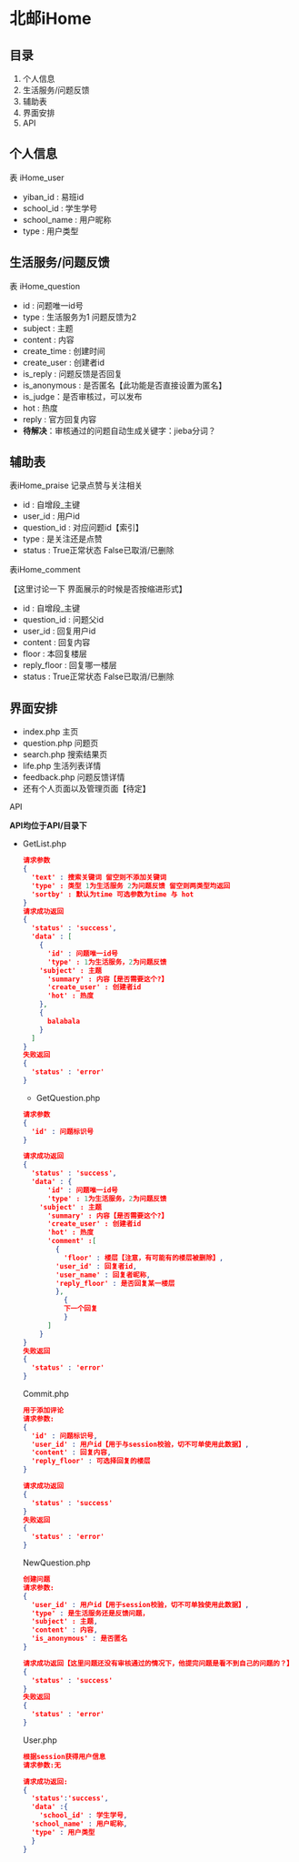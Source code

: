 # 北邮iHome

## 目录

1. 个人信息
2. 生活服务/问题反馈
3. 辅助表
4. 界面安排
5. API

## 个人信息

表 iHome_user

- yiban_id : 易班id
- school_id : 学生学号
- school_name : 用户昵称
- type : 用户类型

## 生活服务/问题反馈

表 iHome_question

- id : 问题唯一id号
- type : 生活服务为1 问题反馈为2
- subject : 主题
- content : 内容
- create_time : 创建时间
- create_user : 创建者id
- is_reply : 问题反馈是否回复
- is_anonymous : 是否匿名【此功能是否直接设置为匿名】
- is_judge：是否审核过，可以发布
- hot : 热度
- reply : 官方回复内容
- **待解决**：审核通过的问题自动生成关键字：jieba分词？

## 辅助表

表iHome_praise 记录点赞与关注相关

* id : 自增段_主键
* user_id : 用户id
* question_id : 对应问题id【索引】
* type : 是关注还是点赞
* status : True正常状态 False已取消/已删除

表iHome_comment

【这里讨论一下 界面展示的时候是否按缩进形式】

- id : 自增段_主键
- question_id : 问题父id
- user_id : 回复用户id
- content : 回复内容
- floor : 本回复楼层
- reply_floor : 回复哪一楼层
- status : True正常状态 False已取消/已删除


## 界面安排

- index.php 主页
- question.php 问题页
- search.php 搜索结果页
- life.php 生活列表详情
- feedback.php 问题反馈详情
- 还有个人页面以及管理页面【待定】

API

**API均位于API/目录下**

- GetList.php

  ```json
  请求参数
  {
    'text' : 搜索关键词 留空则不添加关键词
    'type' : 类型 1为生活服务 2为问题反馈 留空则两类型均返回
    'sortby' : 默认为time 可选参数为time 与 hot
  }
  请求成功返回
  {
    'status' : 'success',
    'data' : [
      {
        'id' : 问题唯一id号
        'type' : 1为生活服务，2为问题反馈
  	  'subject' : 主题
        'summary' : 内容【是否需要这个?】
        'create_user' : 创建者id
        'hot' : 热度
      },
      {
        balabala
      }
    ]
  }
  失败返回
  {
    'status' : 'error'
  }
  ```

  - GetQuestion.php

  ```json
  请求参数
  {
    'id' : 问题标识号
  }

  请求成功返回
  {
    'status' : 'success',
    'data' : {
        'id' : 问题唯一id号
        'type' : 1为生活服务，2为问题反馈
  	  'subject' : 主题
        'summary' : 内容【是否需要这个?】
        'create_user' : 创建者id
        'hot' : 热度
        'comment' :[
          {
            'floor' : 楼层【注意，有可能有的楼层被删除】,
      	  'user_id' : 回复者id,
      	  'user_name' : 回复者昵称,
      	  'reply_floor' : 是否回复某一楼层
          },
    	    {
            下一个回复
    	    }
        ]
      } 
  }
  失败返回
  {
    'status' : 'error'
  }
  ```

  Commit.php

  ```json
  用于添加评论
  请求参数:
  {
    'id' : 问题标识号,
    'user_id' : 用户id【用于与session校验，切不可单使用此数据】,
    'content' : 回复内容,
    'reply_floor' : 可选择回复的楼层
  }

  请求成功返回
  {
    'status' : 'success'
  }
  失败返回
  {
    'status' : 'error'
  }
  ```

  NewQuestion.php

  ```json
  创建问题
  请求参数:
  {
    'user_id' : 用户id【用于session校验，切不可单独使用此数据】,
    'type' : 是生活服务还是反馈问题，
    'subject' : 主题,
    'content' : 内容,
    'is_anonymous' : 是否匿名
  }

  请求成功返回【这里问题还没有审核通过的情况下，他提完问题是看不到自己的问题的？】
  {
    'status' : 'success'
  }
  失败返回
  {
    'status' : 'error'
  }

  ```

  User.php

  ```json
  根据session获得用户信息
  请求参数:无

  请求成功返回:
  {
    'status':'success',
    'data' :{
      'school_id' : 学生学号,
  	'school_name' : 用户昵称,
  	'type' : 用户类型
    }
  }
  ```

  ​